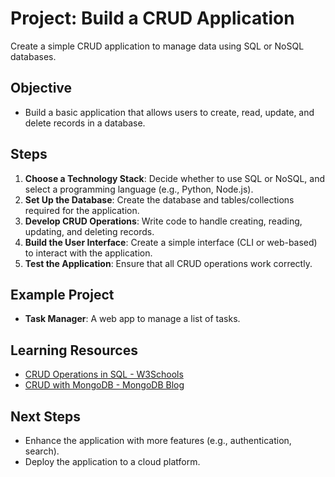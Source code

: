 # Project: Build a CRUD Application

Create a simple CRUD application to manage data using SQL or NoSQL databases.

## Objective
- Build a basic application that allows users to create, read, update, and delete records in a database.

## Steps
1. **Choose a Technology Stack**: Decide whether to use SQL or NoSQL, and select a programming language (e.g., Python, Node.js).
2. **Set Up the Database**: Create the database and tables/collections required for the application.
3. **Develop CRUD Operations**: Write code to handle creating, reading, updating, and deleting records.
4. **Build the User Interface**: Create a simple interface (CLI or web-based) to interact with the application.
5. **Test the Application**: Ensure that all CRUD operations work correctly.

## Example Project
- **Task Manager**: A web app to manage a list of tasks.

## Learning Resources
- [CRUD Operations in SQL - W3Schools](https://www.w3schools.com/sql/sql_crud.asp)
- [CRUD with MongoDB - MongoDB Blog](https://www.mongodb.com/developer/how-to/nextjs-with-mongodb/)

## Next Steps
- Enhance the application with more features (e.g., authentication, search).
- Deploy the application to a cloud platform.

